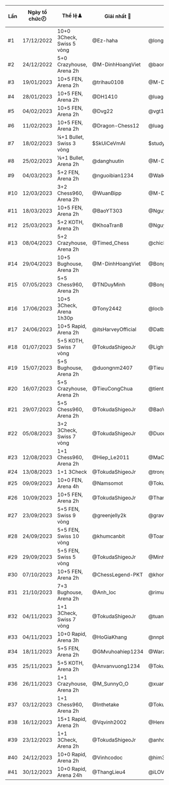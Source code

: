Lần|Ngày tổ chức🕗|Thể lệ♟️|Giải nhất 🥇|Giải nhì 🥈|Giải ba🥉|Tổng số kì thủ|Link giải
---|---|---|---|---|---|---|---
#1|17/12/2022|10+0 3Check, Swiss 5 vòng|@Ez-haha|@longgr29|@darknam119|101|/tournament/3629394
#2|24/12/2022|5+0 Crazyhouse, Arena 2h|@M-DinhHoangViet|@baonguyen007|@datnguyensy|106|/arena/2353520
#3|19/01/2023|10+5 FEN, Arena 2h|@trihau0108|@M-DinhHoangViet|@newtoplaychess1234|98|/arena/2391595
#4|28/01/2023|10+5 FEN, Arena 2h|@DH1410|@luagagiaidau|@lttquoc|48|/arena/2415207
#5|04/02/2023|10+5 FEN, Arena 2h|@Dvg22|@vgt187|@Tony2442|94|/arena/2457599
#6|11/02/2023|10+5 FEN, Arena 2h|@Dragon-Chess12|@luagagiaidau|@DH1410|47|/arena/2500438
#7|18/02/2023|¼+1 Bullet, Swiss 3 vòng|$SkUiCeVmAl|$studychess2009|$Chesslivestream2013|05|%swiss/bfLmd9FU
#8|25/02/2023|⅙+1 Bullet, Arena 2h|@danghuutin|@M-DinhHoangViet|@duongnm2407|71|/arena/2514918
#9|04/03/2023|5+2 FEN, Arena 2h|@nguoibian1234|@Walkerxvn|@adolfnguyen2008|92|/arena/2537060
#10|12/03/2023|3+2 Chess960, Arena 2h|@WuanBipp|@M-DinhHoangViet|@TranBaoAnh|58|/arena/2570938
#11|18/03/2023|10+5 FEN, Arena 2h|@BaoYT303|@NguyenNgocThaoNguyen|@245iiooklVN|47|/arena/2571958
#12|25/03/2023|5+2 KOTH, Arena 2h|@KhoaTranB|@NguyenNgocThaoNguyen|@sovietunion1922|71|/arena/2595797
#13|08/04/2023|5+2 Crazyhouse, Arena 2h|@Timed_Chess|@chickenvds|@anhkhanhdeptrainhatthe|52|/arena/2621423
#14|29/04/2023|10+5 Bughouse, Arena 2h|@M-DinhHoangViet|@Bongcloud0403|@CaiNitCungChangCon|51|/arena/2659721
#15|07/05/2023|5+5 Chess960, Arena 2h|@TNDuyMinh|@Bongcloud0403|@NguyenPanAnhTuan2k9|81|/arena/2683469
#16|17/06/2023|10+5 3Check, Arena 1h30p|@Tony2442|@locbughouse|@TrongVinh123|41|/arena/2736589
#17|24/06/2023|10+5 Rapid, Arena 2h|@itsHarveyOfficial|@Datbeo0259|@TruongSonVN210|56|/arena/2750782
#18|01/07/2023|5+5 KOTH, Swiss 7 vòng|@TokudaShigeoJr|@LightInMyEye|@Tony2442|31|/tournament/4133434
#19|15/07/2023|5+5 Bughouse, Arena 2h|@duongnm2407|@TieuCongChua|@QuangDung2408|80|/arena/2817029
#20|16/07/2023|5+5 Crazyhouse, Arena 2h|@TieuCongChua|@tienthanh2020|@HuongKhiet|50|/arena/2828662
#21|29/07/2023|5+5 Chess960, Arena 2h|@TokudaShigeoJr|@BaoYT303|@thanhtinh2009|39|/arena/2843048
#22|05/08/2023|3+2 3Check, Swiss 7 vòng|@TokudaShigeoJr|@Duong_Nhat|@TrongVinh123|40|/tournament/4210551
#23|12/08/2023|1+1 Chess960, Arena 2h|@Hiep_Le2011|@MaCUONG123|@khointa|61|/arena/2877907
#24|13/08/2023|1+1 3Check|@TokudaShigeoJr|@trongvinh123|@tungjohn1999|45|/arena/2877908
#25|09/09/2023|10+0 FEN, Arena 4h|@Namsomot|@TokudaShigeoJr|@doandinhlam22|83|/arena/2916621
#26|10/09/2023|10+5 FEN, Arena 2h|@TokudaShigeoJr|@ThanhBinhHaNam|@MinhBlack2808|60|/arena/2917392
#27|23/09/2023|5+5 FEN, Swiss 9 vòng|@greenjelly2k|@gravityrarl123|@khumcanbit|42|/tournament/4304276
#28|24/09/2023|5+5 FEN, Swiss 10 vòng|@khumcanbit|@ToanDucBui|@TRUONGHIEUNGHIA247|34|/tournament/4304504
#29|29/09/2023|5+5 FEN, Swiss 5 vòng|@TokudaShigeoJr|@MinhBlack2808|@songokudragonball2012|17|/tournament/4304515
#30|07/10/2023|10+5 FEN, Arena 2h|@ChessLegend-PKT|@khongten00|@tungjohn1999|40|/arena/2968427
#31|21/10/2023|7+3 Bughouse, Arena 2h|@Anh_loc|@rimuru9102|@Huongkhiet|91|/arena/2993092
#32|04/11/2023|1+1 3Check, Swiss 7 vòng|@TokudaShigeoJr|@tuanfunboy|@TNKP2012|21|/tournament/4362342
#33|04/11/2023|10+0 Rapid, Arena 3h|@HoGiaKhang|@nnpblood|@tungGMvp|76|/arena/3007669
#34|18/11/2023|5+5 FEN, Arena 2h|@GMvuhoahiep1234|@Warzard1|@SternVN|61|/arena/3043653
#35|25/11/2023|5+5 KOTH, Arena 2h|@Anvanvuong1234|@TokudaShigeoJr|@nguyendat2005|59|/arena/3056138
#36|26/11/2023|1+1 Crazyhouse, Arena 2h|@M_SunnyO_O|@xuanvinhvioeduvn|@knightnight97|58|/arena/3056575
#37|03/12/2023|1+1 Chess960, Arena 2h|@Inthetake|@TokudaShigeoJr|@nguyentanphat369|48|/arena/3069170
#38|16/12/2023|15+1 Rapid, Arena 2h|@Vqvinh2002|@Henry080812|@haikhoa1102|60|/arena/3069603
#39|23/12/2023|1+1 3Check, Arena 2h|@TokudaShigeoJr|@anhduyph|@tungjohn1999|38|/arena/3126538
#40|24/12/2023|10+0 Rapid, Arena 2h|@Vinhcodoc|@him321123|@nvvvgn|66|/arena/3127073
#41|30/12/2023|10+0 Rapid, Arena 24h|@ThangLieu4|@iLOVEMONEY1306|@Pahmkhanh2009|140|/tournament/4487445
